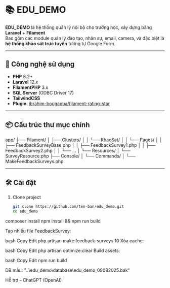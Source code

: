 # 📚 EDU_DEMO

**EDU_DEMO** là hệ thống quản lý nội bộ cho trường học, xây dựng bằng **Laravel** + **Filament**  
Bao gồm các module quản lý đào tạo, nhân sự, email, camera, và đặc biệt là **hệ thống khảo sát trực tuyến** tương tự Google Form.

---

## 🚀 Công nghệ sử dụng

- **PHP** 8.2+
- **Laravel** 12.x
- **FilamentPHP** 3.x
- **SQL Server** (ODBC Driver 17)
- **TailwindCSS**
- **Plugin**: [ibrahim-bougaoua/filament-rating-star](https://filamentphp.com/plugins/ibrahim-bougaoua-star-rating)

---

## 📦 Cấu trúc thư mục chính
app/
├── Filament/
│ ├── Clusters/
│ │ └── KhaoSat/
│ │ └── Pages/
│ │ ├── FeedbackSurveyBase.php
│ │ ├── FeedbackSurvey1.php
│ │ ├── FeedbackSurvey2.php
│ │ └── ...
│ └── Resources/
│ └── SurveyResource.php
├── Console/
│ └── Commands/
│ └── MakeFeedbackSurveys.php


---

## 🛠 Cài đặt

1. Clone project  
   ```bash
   git clone https://github.com/ten-ban/edu_demo.git
   cd edu_demo

composer install
npm install && npm run build

Tạo nhiều file FeedbackSurvey:

bash
Copy
Edit
php artisan make:feedback-surveys 10
Xóa cache:

bash
Copy
Edit
php artisan optimize:clear
Build assets:

bash
Copy
Edit
npm run build

DB mẫu:
"..\edu_demo\database\edu_demo_09082025.bak"

Hỗ trợ – ChatGPT (OpenAI)
